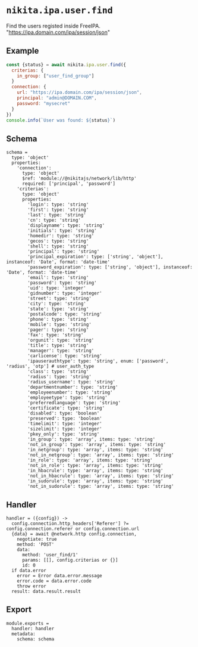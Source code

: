 
# `nikita.ipa.user.find`

Find the users registed inside FreeIPA. "https://ipa.domain.com/ipa/session/json"

## Example

```js
const {status} = await nikita.ipa.user.find({
  criterias: {
    in_group: ["user_find_group"]
  }
  connection: {
    url: "https://ipa.domain.com/ipa/session/json",
    principal: "admin@DOMAIN.COM",
    password: "mysecret"
  }
})
console.info(`User was found: ${status}`)
```

## Schema

    schema =
      type: 'object'
      properties:
        'connection':
          type: 'object'
          $ref: 'module://@nikitajs/network/lib/http'
          required: ['principal', 'password']
        'criterias':
          type: 'object'
          properties:
            'login': type: 'string'
            'first': type: 'string'
            'last': type: 'string'
            'cn': type: 'string'
            'displayname': type: 'string'
            'initials': type: 'string'
            'homedir': type: 'string'
            'gecos': type: 'string'
            'shell': type: 'string'
            'principal': type: 'string'
            'principal_expiration': type: ['string', 'object'], instanceof: 'Date', format: 'date-time'
            'password_expiration': type: ['string', 'object'], instanceof: 'Date', format: 'date-time'
            'email': type: 'string'
            'password': type: 'string'
            'uid': type: 'integer'
            'gidnumber': type: 'integer'
            'street': type: 'string'
            'city': type: 'string'
            'state': type: 'string'
            'postalcode': type: 'string'
            'phone': type: 'string'
            'mobile': type: 'string'
            'pager': type: 'string'
            'fax': type: 'string'
            'orgunit': type: 'string'
            'title': type: 'string'
            'manager': type: 'string'
            'carlicense': type: 'string'
            'ipauserauthtype': type: 'string', enum: ['password', 'radius', 'otp'] # user_auth_type
            'class': type: 'string'
            'radius': type: 'string'
            'radius_username': type: 'string'
            'departmentnumber': type: 'string'
            'employeenumber': type: 'string'
            'employeetype': type: 'string'
            'preferredlanguage': type: 'string'
            'certificate': type: 'string'
            'disabled': type: 'boolean'
            'preserved': type: 'boolean'
            'timelimit': type: 'integer'
            'sizelimit': type: 'integer'
            'pkey_only': type: 'string'
            'in_group': type: 'array', items: type: 'string'
            'not_in_group': type: 'array', items: type: 'string'
            'in_netgroup': type: 'array', items: type: 'string'
            'not_in_netgroup': type: 'array', items: type: 'string'
            'in_role': type: 'array', items: type: 'string'
            'not_in_role': type: 'array', items: type: 'string'
            'in_hbacrule': type: 'array', items: type: 'string'
            'not_in_hbacrule': type: 'array', items: type: 'string'
            'in_sudorule': type: 'array', items: type: 'string'
            'not_in_sudorule': type: 'array', items: type: 'string'

## Handler

    handler = ({config}) ->
      config.connection.http_headers['Referer'] ?= config.connection.referer or config.connection.url
      {data} = await @network.http config.connection,
        negotiate: true
        method: 'POST'
        data:
          method: 'user_find/1'
          params: [[], config.criterias or {}]
          id: 0
      if data.error
        error = Error data.error.message
        error.code = data.error.code
        throw error
      result: data.result.result

## Export

    module.exports =
      handler: handler
      metadata:
        schema: schema
